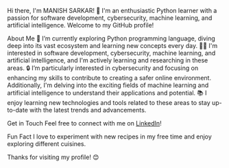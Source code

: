 Hi there, I'm MANISH SARKAR! 👋
I'm an enthusiastic Python learner with a passion for software development, cybersecurity, machine learning, and artificial intelligence. Welcome to my GitHub profile!

About Me
🌱 I’m currently exploring Python programming language, diving deep into its vast ecosystem and learning new concepts every day.
👨‍💻 I'm interested in software development, cybersecurity, machine learning, and artificial intelligence, and I'm actively learning and researching in these areas.
🔒 I’m particularly interested in cybersecurity and focusing on enhancing my skills to contribute to creating a safer online environment. Additionally, I'm delving into the exciting fields of machine learning and artificial intelligence to understand their applications and potential.
📚 I enjoy learning new technologies and tools related to these areas to stay up-to-date with the latest trends and advancements.

Get in Touch
Feel free to connect with me on [LinkedIn](www.linkedin.com/in/manishsarkar)!

Fun Fact
I love to experiment with new recipes in my free time and enjoy exploring different cuisines.

Thanks for visiting my profile! 😊
